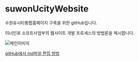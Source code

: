 # suwonUcityWebsite
수원유시티통합홈페이지 구축을 위한 gitHub입니다.

이너인포 소프트사업부의 웹사이트 개발 프로세스의 방법론을 제시합니다.

![메인이미지](__assets__/index_swUcity_light.jpg)

[gitHub에서 md파일 편집 방법](http://daringfireball.net/projects/markdown/)

